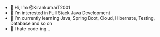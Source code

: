 - 👋 Hi, I’m @KirankumarT2001
- 👀 I’m interested in Full Stack Java Development
- 🌱 I’m currently learning  Java, Spring Boot, Cloud, Hibernate, Testing, Database and so on
- 💞️ I hate code-ing...

<!---
KirankumarT2001/KirankumarT2001 is a ✨ special ✨ repository because its `README.md` (this file) appears on your GitHub profile.
You can click the Preview link to take a look at your changes.
--->
